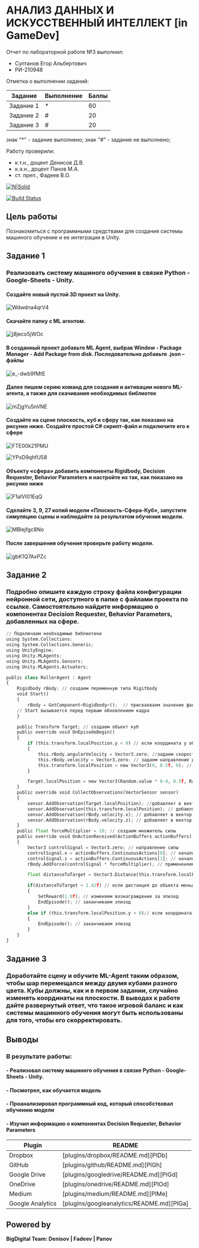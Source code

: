 # АНАЛИЗ ДАННЫХ И ИСКУССТВЕННЫЙ ИНТЕЛЛЕКТ [in GameDev]
Отчет по лабораторной работе №3 выполнил:
- Султанов Егор Альбертович
- РИ-210948

Отметка о выполнении заданий:

| Задание | Выполнение | Баллы |
| ------ | ------ | ------ |
| Задание 1 | * | 60 |
| Задание 2 | # | 20 |
| Задание 3 | # | 20 |

знак "*" - задание выполнено; знак "#" - задание не выполнено;

Работу проверили:
- к.т.н., доцент Денисов Д.В.
- к.э.н., доцент Панов М.А.
- ст. преп., Фадеев В.О.

[![N|Solid](https://cldup.com/dTxpPi9lDf.thumb.png)](https://nodesource.com/products/nsolid)

[![Build Status](https://travis-ci.org/joemccann/dillinger.svg?branch=master)](https://travis-ci.org/joemccann/dillinger)


## Цель работы
Познакомиться с программными средствами для создания системы машиного обучение и ее интеграции в Unity.
## Задание 1
### Реализовать систему машиного обучения в связке Python - Google-Sheets - Unity.

#### Создайте новый пустой 3D проект на Unity.
![Wdwdna4qrV4](https://user-images.githubusercontent.com/91984484/196927165-0b70f4c1-05d9-49f9-9af2-e720d5f9c1f8.jpg)
#### Скачайте папку с ML агентом.
![j8jeco5jWOc](https://user-images.githubusercontent.com/91984484/196927344-71575d2a-ac17-40d2-ab86-96d9192b500a.jpg)
#### В созданный проект добавьте ML Agent, выбрав Window - Package Manager - Add Package from disk. Последовательно добавьте .json – файлы
![e_-dwb9fMtE](https://user-images.githubusercontent.com/91984484/196927460-cfeea5b3-4f6e-40df-929e-457d70e71931.jpg)
#### Далее пишем серию команд для создания и активации нового ML-агента, а также для скачивания необходимых библиотек
![mZjgYu5nVNE](https://user-images.githubusercontent.com/91984484/196927556-37e9139c-3cab-4750-a733-b4f0338c0a71.jpg)
#### Создайте на сцене плоскость, куб и сферу так, как показано на рисунке ниже. Создайте простой C# скрипт-файл и подключите его к сфере
![FTE00k21PMU](https://user-images.githubusercontent.com/91984484/196927869-b890e77e-de0c-4606-805e-32b5588ffe4a.jpg)


![YPxD9qhfU58](https://user-images.githubusercontent.com/91984484/196927919-3cf56faa-027f-4f04-9398-6b6c0a2e147e.jpg)
#### Объекту «сфера» добавить компоненты Rigidbody, Decision Requester, Behavior Parameters и настройте их так, как показано на рисунке ниже
![F1aIVI01EqQ](https://user-images.githubusercontent.com/91984484/196928053-9421cea6-8b1a-40f1-a826-21a6fc9d917a.jpg)
#### Сделайте 3, 9, 27 копий модели «Плоскость-Сфера-Куб», запустите симуляцию сцены и наблюдайте за результатом обучения модели.
![MBlejfgc8No](https://user-images.githubusercontent.com/91984484/196928438-d1e667d8-0eb4-4a35-b951-1687378628f5.jpg)
#### После завершения обучения проверьте работу модели.
![gbK1Q7AxPZc](https://user-images.githubusercontent.com/91984484/196928544-6eea9a18-8088-4320-b2ff-12bbf56cb101.jpg)

## Задание 2
### Подробно опишите каждую строку файла конфигурации нейронной сети, доступного в папке с файлами проекта по ссылке. Самостоятельно найдите информацию о компонентах Decision Requester, Behavior Parameters, добавленных на сфере.
```py
// Подключаем необходимые библиотеки
using System.Collections;
using System.Collections.Generic;
using UnityEngine;
using Unity.MLAgents;
using Unity.MLAgents.Sensors;
using Unity.MLAgents.Actuators;

public class RollerAgent : Agent
{
    Rigidbody rBody; // создаем переменную типа Rigitbody
    void Start()
    {
        rBody = GetComponent<Rigidbody>();  // присваеваем значение фактического компонента, обеспечивающего физическое взаимодействие между объектами
    // Start вызывается перед первым обновлением кадра
    }

    public Transform Target; // создаем объект куб
    public override void OnEpisodeBegin()
    {
        if (this.transform.localPosition.y < 0) // если координата y объекта меньше 0, то
        {
            this.rBody.angularVelocity = Vector3.zero; //задаем скорость поворота
            this.rBody.velocity = Vector3.zero; // задаем направление движения тела
            this.transform.localPosition = new Vector3(0, 0.5f, 0); // задаем координаты объекта
        }

        Target.localPosition = new Vector3(Random.value * 8-4, 0.5f, Random.value * 8-4);// перемещаем объект в случайное место
    }
    public override void CollectObservations(VectorSensor sensor)
    {
        sensor.AddObservation(Target.localPosition); //добавляет в вектор наблюдения положение объекта
        sensor.AddObservation(this.transform.localPosition); // добавляет в вектор наблюдения положение перемещенного объекта
        sensor.AddObservation(rBody.velocity.x); // добавляет в вектор наблюдения координату x
        sensor.AddObservation(rBody.velocity.z); // добавляет в вектор наблюдения координату y
    }
    public float forceMultiplier = 10; // создаем множитель силы
    public override void OnActionReceived(ActionBuffers actionBuffers)
    {
        Vector3 controlSignal = Vector3.zero; // направление силы
        controlSignal.x = actionBuffers.ContinuousActions[0]; // начало непрерывных действий по координате x
        controlSignal.z = actionBuffers.ContinuousActions[1]; // начало непрерывных действий по координате y
        rBody.AddForce(controlSignal * forceMultiplier); // примененяем физическую силу к объекту

        float distanceToTarget = Vector3.Distance(this.transform.localPosition, Target.localPosition); // расстояние до куба

        if(distanceToTarget < 1.42f) // если дистанция до объекта меньше 1.42, то
        {
            SetReward(1.0f); // изменяем вознаграждение за эпизод 
            EndEpisode(); // заканчиваем эпизод
        }
        else if (this.transform.localPosition.y < 0)// если координата y объекта меньше 0, то
        {
            EndEpisode(); // заканчиваем эпизод
        }
    }
}

```

## Задание 3
### Доработайте сцену и обучите ML-Agent таким образом, чтобы шар перемещался между двумя кубами разного цвета. Кубы должны, как и в первом задании, случайно изменять координаты на плоскости. В выводах к работе дайте развернутый ответ, что такое игровой баланс и как системы машинного обучения могут быть использованы для того, чтобы его скорректировать.


## Выводы
### В результате работы:
#### - Реализовал систему машиного обучения в связке Python - Google-Sheets - Unity.
#### - Посмотрел, как обучается модель
#### - Проанализировал программный код, который способствовал обучению модели
#### - Изучил информацию о компонентах Decision Requester, Behavior Parameters



| Plugin | README |
| ------ | ------ |
| Dropbox | [plugins/dropbox/README.md][PlDb] |
| GitHub | [plugins/github/README.md][PlGh] |
| Google Drive | [plugins/googledrive/README.md][PlGd] |
| OneDrive | [plugins/onedrive/README.md][PlOd] |
| Medium | [plugins/medium/README.md][PlMe] |
| Google Analytics | [plugins/googleanalytics/README.md][PlGa] |

## Powered by

**BigDigital Team: Denisov | Fadeev | Panov**

